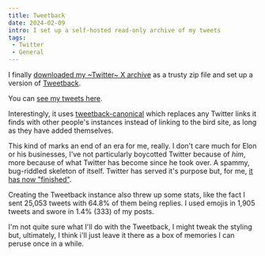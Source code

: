 ```yaml
---
title: Tweetback
date: 2024-02-09
intro: I set up a self-hosted read-only archive of my tweets
tags:
 - Twitter
 - General
---
```


I finally [downloaded my ~Twitter~ X archive](https://help.twitter.com/en/managing-your-account/how-to-download-your-x-archive) as a trusty zip file and set up a version of [Tweetback](https://github.com/tweetback/tweetback).

You can [see my tweets here](https://tweets.mikestreety.co.uk/).

Interestingly, it uses [tweetback-canonical](https://github.com/tweetback/tweetback-canonical) which replaces any Twitter links it finds with other people's instances instead of linking to the bird site, as long as they have added themselves.

This kind of marks an end of an era for me, really. I don't care much for Elon or his businesses, I've not particularly boycotted Twitter because of _him_, more because of what Twitter has become since he took over. A spammy, bug-riddled skeleton of itself. Twitter has served it's purpose but, for me, [it has now "finished"](https://www.mikestreety.co.uk/blog/the-end-of-the-social-network-school-year/).

Creating the Tweetback instance also threw up some stats, like the fact I sent 25,053 tweets with 64.8% of them being replies. I used emojis in 1,905 tweets and swore in 1.4% (333) of my posts.

I'm not quite sure what I'll do with the Tweetback, I might tweak the styling but, ultimately, I think i'll just leave it there as a box of memories I can peruse once in a while.
